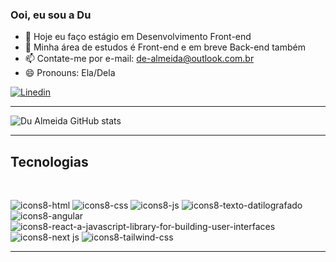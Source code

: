### Ooi, eu sou a Du

- 🔭 Hoje eu faço estágio em Desenvolvimento Front-end
- 🌱 Minha área de estudos é Front-end e em breve Back-end também 
- 📫 Contate-me por e-mail: de-almeida@outlook.com.br
- 😄 Pronouns: Ela/Dela

[![Linedin](https://img.shields.io/badge/LinkedIn-0077B5?style=for-the-badge&logo=linkedin&logoColor=white
)](https://www.linkedin.com/in/du-almeida/)

---

![Du Almeida GitHub stats](https://github-readme-stats.vercel.app/api?username=du-almeida&show_icons=true&theme=dark)

---

## Tecnologias

<div style="display: inline_block"><br>

![icons8-html](https://github.com/user-attachments/assets/8932a67e-2309-4b32-8404-2b4284321fb9)
![icons8-css](https://github.com/user-attachments/assets/77af3349-339d-481b-b1b1-e4f41327b449)
![icons8-js](https://github.com/user-attachments/assets/e2e54769-2935-4bcd-a346-7d0762dae3b8)
![icons8-texto-datilografado](https://github.com/user-attachments/assets/3584c671-ec4a-4842-994e-ca8a35ea364b)
![icons8-angular](https://github.com/user-attachments/assets/ac7d739d-4f71-41d6-ad29-e81bba9a6f10)
![icons8-react-a-javascript-library-for-building-user-interfaces](https://github.com/user-attachments/assets/8aa545bd-6995-451a-ac23-9a70a48a3e09)
![icons8-next js](https://github.com/user-attachments/assets/20f3317d-153f-4820-ad54-c977dff3d7af)
![icons8-tailwind-css](https://github.com/user-attachments/assets/e964023d-b3f7-4c09-ac3b-dc233dded427)

</div>

---------

